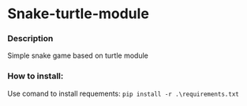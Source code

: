 # Snake-turtle-module
### Description
Simple snake game based on turtle module 

### How to install:
Use comand to install requements: `pip install -r .\requirements.txt`

